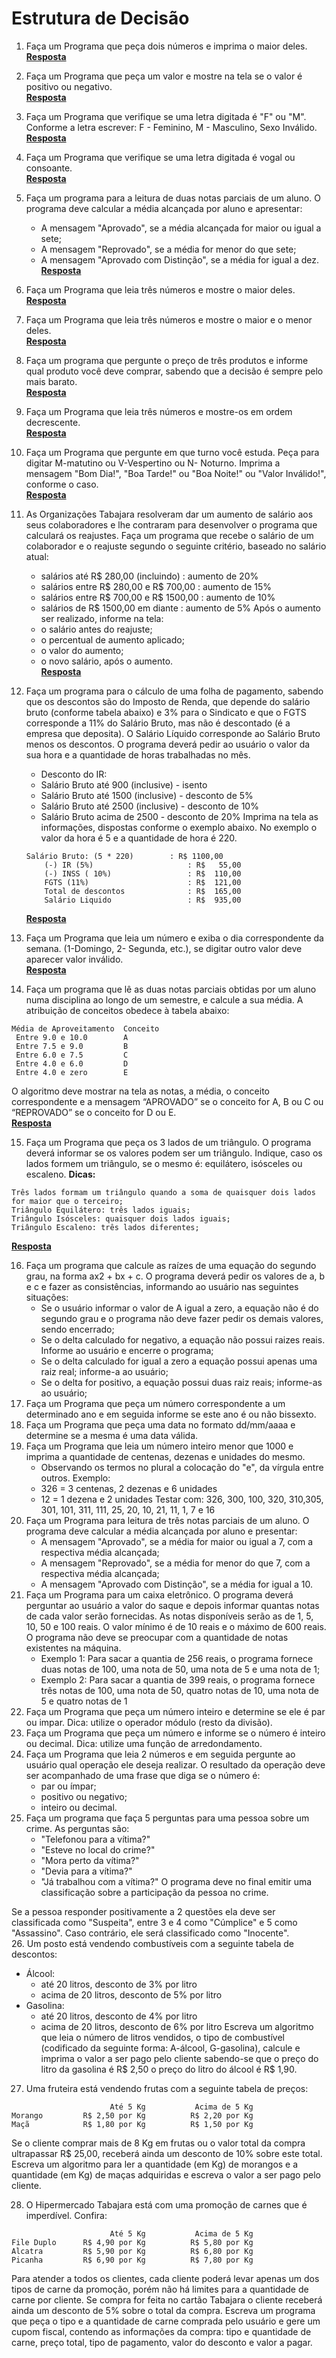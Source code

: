 # Estrutura de Decisão

1.  Faça um Programa que peça dois números e imprima o maior deles.   
[**Resposta**](https://github.com/joaovictorvilela/Python-Brasil-Exercicios/blob/main/02%20-%20Estrutura%20de%20Decis%C3%A3o/Solu%C3%A7%C3%B5es/q01.py)
2.  Faça um Programa que peça um valor e mostre na tela se o valor é positivo ou negativo.   
[**Resposta**](https://github.com/joaovictorvilela/Python-Brasil-Exercicios/blob/main/02%20-%20Estrutura%20de%20Decis%C3%A3o/Solu%C3%A7%C3%B5es/q02.py)
3.  Faça um Programa que verifique se uma letra digitada é "F" ou "M". Conforme a letra escrever: F - Feminino, M - Masculino, Sexo Inválido.    
[**Resposta**](https://github.com/joaovictorvilela/Python-Brasil-Exercicios/blob/main/02%20-%20Estrutura%20de%20Decis%C3%A3o/Solu%C3%A7%C3%B5es/q03.py)
4.  Faça um Programa que verifique se uma letra digitada é vogal ou consoante.    
[**Resposta**](https://github.com/joaovictorvilela/Python-Brasil-Exercicios/blob/main/02%20-%20Estrutura%20de%20Decis%C3%A3o/Solu%C3%A7%C3%B5es/q04.py)
5.  Faça um programa para a leitura de duas notas parciais de um aluno. O programa deve calcular a média alcançada por aluno e apresentar:
    * A mensagem "Aprovado", se a média alcançada for maior ou igual a sete;
    * A mensagem "Reprovado", se a média for menor do que sete;
    * A mensagem "Aprovado com Distinção", se a média for igual a dez.   
[**Resposta**](https://github.com/joaovictorvilela/Python-Brasil-Exercicios/blob/main/02%20-%20Estrutura%20de%20Decis%C3%A3o/Solu%C3%A7%C3%B5es/q05.py)   
6.  Faça um Programa que leia três números e mostre o maior deles.   
[**Resposta**](https://github.com/joaovictorvilela/Python-Brasil-Exercicios/blob/main/02%20-%20Estrutura%20de%20Decis%C3%A3o/Solu%C3%A7%C3%B5es/q06.py)   
7.  Faça um Programa que leia três números e mostre o maior e o menor deles.   
[**Resposta**](https://github.com/joaovictorvilela/Python-Brasil-Exercicios/blob/main/02%20-%20Estrutura%20de%20Decis%C3%A3o/Solu%C3%A7%C3%B5es/q07.py)   
8.  Faça um programa que pergunte o preço de três produtos e informe qual produto você deve comprar, sabendo que a decisão é sempre pelo mais barato.   
[**Resposta**](https://github.com/joaovictorvilela/Python-Brasil-Exercicios/blob/main/02%20-%20Estrutura%20de%20Decis%C3%A3o/Solu%C3%A7%C3%B5es/q08.py)   
9.  Faça um Programa que leia três números e mostre-os em ordem decrescente.   
[**Resposta**](https://github.com/joaovictorvilela/Python-Brasil-Exercicios/blob/main/02%20-%20Estrutura%20de%20Decis%C3%A3o/Solu%C3%A7%C3%B5es/q09.py)   
10. Faça um Programa que pergunte em que turno você estuda. Peça para digitar M-matutino ou V-Vespertino ou N- Noturno. Imprima a mensagem "Bom Dia!", "Boa Tarde!" ou "Boa Noite!" ou "Valor Inválido!", conforme o caso.   
[**Resposta**](https://github.com/joaovictorvilela/Python-Brasil-Exercicios/blob/main/02%20-%20Estrutura%20de%20Decis%C3%A3o/Solu%C3%A7%C3%B5es/q10.py)   
11. As Organizações Tabajara resolveram dar um aumento de salário aos seus colaboradores e lhe contraram para desenvolver o programa que calculará os reajustes. Faça um programa que recebe o salário de um colaborador e o reajuste segundo o seguinte critério, baseado no salário atual:   
    * salários até R$ 280,00 (incluindo) : aumento de 20%
    * salários entre R$ 280,00 e R$ 700,00 : aumento de 15%
    * salários entre R$ 700,00 e R$ 1500,00 : aumento de 10%
    * salários de R$ 1500,00 em diante : aumento de 5% Após o aumento ser realizado, informe na tela:
    * o salário antes do reajuste;
    * o percentual de aumento aplicado;
    * o valor do aumento;
    * o novo salário, após o aumento.   
[**Resposta**](https://github.com/joaovictorvilela/Python-Brasil-Exercicios/blob/main/02%20-%20Estrutura%20de%20Decis%C3%A3o/Solu%C3%A7%C3%B5es/q11.py) 
12. Faça um programa para o cálculo de uma folha de pagamento, sabendo que os descontos são do Imposto de Renda, que depende do salário bruto (conforme tabela abaixo) e 3% para o Sindicato e que o FGTS corresponde a 11% do Salário Bruto, mas não é descontado (é a empresa que deposita). O Salário Líquido corresponde ao Salário Bruto menos os descontos. O programa deverá pedir ao usuário o valor da sua hora e a quantidade de horas trabalhadas no mês.   
    * Desconto do IR:
    * Salário Bruto até 900 (inclusive) - isento
    * Salário Bruto até 1500 (inclusive) - desconto de 5%
    * Salário Bruto até 2500 (inclusive) - desconto de 10%
    * Salário Bruto acima de 2500 - desconto de 20% Imprima na tela as informações, dispostas conforme o exemplo abaixo. No exemplo o valor da hora é 5 e a quantidade de hora é 220.  

    ~~~
    Salário Bruto: (5 * 220)        : R$ 1100,00
        (-) IR (5%)                     : R$   55,00  
        (-) INSS ( 10%)                 : R$  110,00
        FGTS (11%)                      : R$  121,00
        Total de descontos              : R$  165,00
        Salário Liquido                 : R$  935,00
    ~~~   
       [**Resposta**](https://github.com/joaovictorvilela/Python-Brasil-Exercicios/blob/main/02%20-%20Estrutura%20de%20Decis%C3%A3o/Solu%C3%A7%C3%B5es/q12.py)
 13.  Faça um Programa que leia um número e exiba o dia correspondente da semana. (1-Domingo, 2- Segunda, etc.), se digitar outro valor deve aparecer valor inválido.   
 [**Resposta**](https://github.com/joaovictorvilela/Python-Brasil-Exercicios/blob/main/02%20-%20Estrutura%20de%20Decis%C3%A3o/Solu%C3%A7%C3%B5es/q13.py)   
 14.  Faça um programa que lê as duas notas parciais obtidas por um aluno numa disciplina ao longo de um semestre, e calcule a sua média. A atribuição de conceitos obedece à tabela abaixo:
 ~~~
 Média de Aproveitamento  Conceito
  Entre 9.0 e 10.0        A
  Entre 7.5 e 9.0         B
  Entre 6.0 e 7.5         C
  Entre 4.0 e 6.0         D
  Entre 4.0 e zero        E
  ~~~
  O algoritmo deve mostrar na tela as notas, a média, o conceito correspondente e a mensagem “APROVADO” se o conceito for A, B ou C ou “REPROVADO” se o conceito for D ou E.  
  [**Resposta**](https://github.com/joaovictorvilela/Python-Brasil-Exercicios/blob/main/02%20-%20Estrutura%20de%20Decis%C3%A3o/Solu%C3%A7%C3%B5es/q14.py)   
  
  15. Faça um Programa que peça os 3 lados de um triângulo. O programa deverá informar se os valores podem ser um triângulo. Indique, caso os lados formem um triângulo, se o mesmo é: equilátero, isósceles ou escaleno. **Dicas:**
~~~
Três lados formam um triângulo quando a soma de quaisquer dois lados for maior que o terceiro;
Triângulo Equilátero: três lados iguais;
Triângulo Isósceles: quaisquer dois lados iguais;
Triângulo Escaleno: três lados diferentes;
~~~
[**Resposta**](https://github.com/joaovictorvilela/Python-Brasil-Exercicios/blob/main/02%20-%20Estrutura%20de%20Decis%C3%A3o/Solu%C3%A7%C3%B5es/q15.py)  

16.   Faça um programa que calcule as raízes de uma equação do segundo grau, na forma ax2 + bx + c. O programa deverá pedir os valores de a, b e c e fazer as consistências, informando ao usuário nas seguintes situações:
      *  Se o usuário informar o valor de A igual a zero, a equação não é do segundo grau e o programa não deve fazer pedir os demais valores, sendo encerrado;
      *  Se o delta calculado for negativo, a equação não possui raizes reais. Informe ao usuário e encerre o programa;
      *  Se o delta calculado for igual a zero a equação possui apenas uma raiz real; informe-a ao usuário;
      *  Se o delta for positivo, a equação possui duas raiz reais; informe-as ao usuário;
17.   Faça um Programa que peça um número correspondente a um determinado ano e em seguida informe se este ano é ou não bissexto.
18.   Faça um Programa que peça uma data no formato dd/mm/aaaa e determine se a mesma é uma data válida.
19.   Faça um Programa que leia um número inteiro menor que 1000 e imprima a quantidade de centenas, dezenas e unidades do mesmo.
      *  Observando os termos no plural a colocação do "e", da vírgula entre outros. Exemplo:
      *  326 = 3 centenas, 2 dezenas e 6 unidades
      *  12 = 1 dezena e 2 unidades Testar com: 326, 300, 100, 320, 310,305, 301, 101, 311, 111, 25, 20, 10, 21, 11, 1, 7 e 16
20.   Faça um Programa para leitura de três notas parciais de um aluno. O programa deve calcular a média alcançada por aluno e presentar:
      *  A mensagem "Aprovado", se a média for maior ou igual a 7, com a respectiva média alcançada;
      *  A mensagem "Reprovado", se a média for menor do que 7, com a respectiva média alcançada;
      *  A mensagem "Aprovado com Distinção", se a média for igual a 10.
21.   Faça um Programa para um caixa eletrônico. O programa deverá perguntar ao usuário a valor do saque e depois informar quantas notas de cada valor serão fornecidas. As notas disponíveis serão as de 1, 5, 10, 50 e 100 reais. O valor mínimo é de 10 reais e o máximo de 600 reais. O programa não deve se preocupar com a quantidade de notas existentes na máquina.
      *  Exemplo 1: Para sacar a quantia de 256 reais, o programa fornece duas notas de 100, uma nota de 50, uma nota de 5 e uma nota de 1;
      *  Exemplo 2: Para sacar a quantia de 399 reais, o programa fornece três notas de 100, uma nota de 50, quatro notas de 10, uma nota de 5 e quatro notas de 1
22.   Faça um Programa que peça um número inteiro e determine se ele é par ou impar. Dica: utilize o operador módulo (resto da divisão).
23.   Faça um Programa que peça um número e informe se o número é inteiro ou decimal. Dica: utilize uma função de arredondamento.
24.   Faça um Programa que leia 2 números e em seguida pergunte ao usuário qual operação ele deseja realizar. O resultado da operação deve ser acompanhado de uma frase que diga se o número é:
      *  par ou ímpar;
      *  positivo ou negativo;
      *  inteiro ou decimal.
25.   Faça um programa que faça 5 perguntas para uma pessoa sobre um crime. As perguntas são:
      *  "Telefonou para a vítima?"
      *  "Esteve no local do crime?"
      *  "Mora perto da vítima?"
      *  "Devia para a vítima?"
      *  "Já trabalhou com a vítima?" O programa deve no final emitir uma classificação sobre a participação da pessoa no crime.   
 
Se a pessoa responder positivamente a 2 questões ela deve ser classificada como "Suspeita", entre 3 e 4 como "Cúmplice" e 5 como "Assassino". Caso contrário, ele será classificado como "Inocente".  
26.   Um posto está vendendo combustíveis com a seguinte tabela de descontos:
   *  Álcool:
      *  até 20 litros, desconto de 3% por litro
      *  acima de 20 litros, desconto de 5% por litro
   *  Gasolina:
      *  até 20 litros, desconto de 4% por litro
      *  acima de 20 litros, desconto de 6% por litro Escreva um algoritmo que leia o número de litros vendidos, o tipo de combustível (codificado da seguinte forma: A-álcool, G-gasolina), calcule e imprima o valor a ser pago pelo cliente sabendo-se que o preço do litro da gasolina é R$ 2,50 o preço do litro do álcool é R$ 1,90.

27.   Uma fruteira está vendendo frutas com a seguinte tabela de preços:
~~~
                      Até 5 Kg           Acima de 5 Kg
Morango         R$ 2,50 por Kg          R$ 2,20 por Kg
Maçã            R$ 1,80 por Kg          R$ 1,50 por Kg
~~~
Se o cliente comprar mais de 8 Kg em frutas ou o valor total da compra ultrapassar R$ 25,00, receberá ainda um desconto de 10% sobre este total. Escreva um algoritmo para ler a quantidade (em Kg) de morangos e a quantidade (em Kg) de maças adquiridas e escreva o valor a ser pago pelo cliente.   

28.   O Hipermercado Tabajara está com uma promoção de carnes que é imperdível. Confira:
~~~
                      Até 5 Kg           Acima de 5 Kg
File Duplo      R$ 4,90 por Kg          R$ 5,80 por Kg
Alcatra         R$ 5,90 por Kg          R$ 6,80 por Kg
Picanha         R$ 6,90 por Kg          R$ 7,80 por Kg
~~~
Para atender a todos os clientes, cada cliente poderá levar apenas um dos tipos de carne da promoção, porém não há limites para a quantidade de carne por cliente. Se compra for feita no cartão Tabajara o cliente receberá ainda um desconto de 5% sobre o total da compra. Escreva um programa que peça o tipo e a quantidade de carne comprada pelo usuário e gere um cupom fiscal, contendo as informações da compra: tipo e quantidade de carne, preço total, tipo de pagamento, valor do desconto e valor a pagar.
